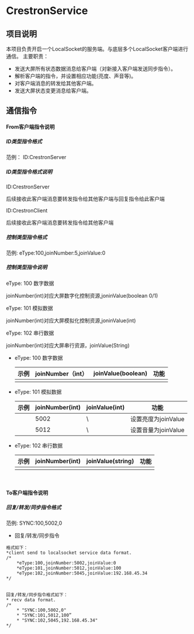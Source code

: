 # CrestronService

## 项目说明

本项目负责开启一个LocalSocket的服务端。与底层多个LocalSocket客户端进行通信。
主要职责：

* 发送大屏所有状态数据消息给客户端（对新接入客户端发送同步指令）。
* 解析客户端的指令，并设置相应功能(亮度、声音等)。
* 对客户端消息的转发给其他客户端。
* 发送大屏状态变更消息给客户端。



## 通信指令

#### From客户端指令说明

##### ID类型指令格式

范例： ID:CrestronServer



##### ID类型指令格式说明

 ID:CrestronServer

后续接收此客户端消息要转发指令给其他客户端与回复指令给此客户端

 ID:CrestronClient

后续接收此客户端消息要转发指令给其他客户端



##### 控制类型指令格式

范例: eType:100,joinNumber:5,joinValue:0



##### 控制类型指令说明

eType: 100 数字数据 

joinNumber(int)对应大屏数字化控制资源,joninValue(boolean 0/1)

eType: 101 模拟数据 

joinNumber(int)对应大屏模拟化控制资源,joninValue(int)

eType: 102 串行数据        

 joinNumber(int)对应大屏串行资源，joinValue(String)





* eType: 100 数字数据 

  | 示例 | joinNumber（int） | joinValue(boolean) | 功能 |
  | ---- | ----------------- | ------------------ | ---- |
  |      |                   |                    |      |

* eType: 101 模拟数据 

  | 示例 | joinNumber(int) | joinValue(int) | 功能                |
  | ---- | --------------- | -------------- | ------------------- |
  |      | 5002            | \              | 设置亮度为joinValue |
  |      | 5012            | \              | 设置音量为joinValue |
  
* eType: 102 串行数据        

  | 示例 | joinNumber(int) | joinValue(string) | 功能 |
  | ---- | --------------- | ----------------- | ---- |
  |      |                 |                   |      |

​     

#### To客户端指令说明

##### 回复/转发/同步指令格式

范例: SYNC:100,5002,0



* 回复/转发/同步指令

```
格式如下：
*client send to localsocket service data format.
/*
    *eType:100,joinNumber:5002,joinValue:0 
    *eType:101,joinNumber:5012,joinValue:100
    *eType:102,joinNumber:5045,joinValue:192.168.45.34 
*/


回复/转发/同步指令格式如下：
* recv data format.
/*
    * "SYNC:100,5002,0"
    * "SYNC:101,5012,100” 
    * "SYNC:102,5045,192.168.45.34"
*/


```